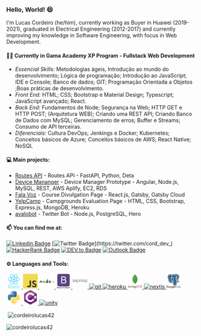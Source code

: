 ### Hello, World! 😄

I'm Lucas Cordeiro (he/him), currently working as Buyer in Huawei (2019-2021), graduated in Electrical Engineering (2012-2017) and currently improving my knowledge in Software Engineering, with focus in Web Development. 

#### 👊🏼 **Currently in Gama Academy XP Program - Fullstack Web Development**
- *Essencial Skills:* Metodologias ágeis, Introdução ao mundo do desenvolvimento; Lógica de programação; Introdução ao JavaScript; IDE e Console; Banco de dados; GIT; Programação Orientada a Objetos ;Boas práticas de desenvolvimento.
- *Front End:* HTML; CSS; Bootstrap e Material Design; Typescript; JavaScript avançado; React.
- *Back End:* Fundamentos de Node; Segurança na Web; HTTP GET e HTTP POST; (Arquitetura WEB); Criando uma REST API; Criando Banco de Dados com MySQL; Gerenciamento de erros; Buffer e Streams; Consumo de API terceiras.
- *Diferenciais:* Cultura DevOps; Jenkings e Docker; Kubernetes; Conceitos básicos de Azure; Conceitos básicos de AWS; React Native; NoSQL

#### 💻 **Main projects:**
- [Routes API](https://github.com/cordeirolucas42/rotas-api) - Routes API - FastAPI, Python, Deta
- [Device Mananger](https://device-manager.d2v1ztj78y6nty.amplifyapp.com/) - Device Manager Prototype - Angular, Node.js, MySQL, REST, AWS Aplify, EC2, RDS
- [Fala Voz](https://github.com/cordeirolucas42/fala-voz) - Course Divulgation Page - React.js, Gatsby, Gatsby Cloud
- [YelpCamp](https://github.com/cordeirolucas42/YelpCamp) - Campgrounds Evaluation Page - HTML, CSS, Bootstrap, Express.js, MongoDB, Heroku
- [avalobot](https://github.com/cordeirolucas42/avalovara-bot) - Twitter Bot - Node.js, PostgreSQL, Hero

#### 📫 **You can find me at:**

[![Linkedin Badge](https://img.shields.io/badge/-LinkedIn-blue?style=flat&logo=Linkedin&logoColor=white&link=https://www.linkedin.com/in/cordeirolucas42/)](https://www.linkedin.com/in/cordeirolucas42/)
[![Twitter Badge](https://img.shields.io/badge/-Twitter-1DA1F2?style=flat&logo=Twitter&logoColor=white&link=https://twitter.com/cord_dev_)](https://twitter.com/cord_dev_)
[![HackerRank Badge](https://img.shields.io/badge/-HackerRank-2EC866?style=flat&logo=HackerRank&logoColor=white&link=https://www.hackerrank.com/cordeirolucas42)](https://www.hackerrank.com/cordeirolucas42)
[![DEV.to Badge](https://img.shields.io/badge/-DEV.to-0A0A0A?style=flat&logo=dev.to&logoColor=white&link=https://dev.to/cordeirolucas42)](https://dev.to/cordeirolucas42)
[![Outlook Badge](https://img.shields.io/badge/-Outlook-267ACA?style=flat&logo=Microsoft-Outlook&logoColor=white&link=mailto:cordeirolucas42@hotmail.com)](mailto:cordeirolucas42@hotmail.com)

#### ⚙️ **Languages and Tools:**
<p align="left">
  <a href="https://reactjs.org/" target="_blank"> <img src="https://raw.githubusercontent.com/devicons/devicon/master/icons/react/react-original-wordmark.svg" alt="react" width="40" height="40"/> </a>
  <a href="https://developer.mozilla.org/en-US/docs/Web/JavaScript" target="_blank"> <img src="https://raw.githubusercontent.com/devicons/devicon/master/icons/javascript/javascript-original.svg" alt="javascript" width="40" height="40"/> </a> 
  <a href="https://nodejs.org" target="_blank"> <img src="https://raw.githubusercontent.com/devicons/devicon/master/icons/nodejs/nodejs-original-wordmark.svg" alt="nodejs" width="40" height="40"/> </a>
 <a href="https://getbootstrap.com" target="_blank"> <img src="https://raw.githubusercontent.com/devicons/devicon/master/icons/bootstrap/bootstrap-plain-wordmark.svg" alt="bootstrap" width="40" height="40"/> </a>
<a href="https://expressjs.com" target="_blank"> <img src="https://raw.githubusercontent.com/devicons/devicon/master/icons/express/express-original-wordmark.svg" alt="express" width="40" height="40"/> </a>
  <a href="https://git-scm.com/" target="_blank"> <img src="https://www.vectorlogo.zone/logos/git-scm/git-scm-icon.svg" alt="git" width="40" height="40"/> </a>
  <a href="https://heroku.com" target="_blank"> <img src="https://www.vectorlogo.zone/logos/heroku/heroku-icon.svg" alt="heroku" width="40" height="40"/> </a>  
  <a href="https://www.mongodb.com/" target="_blank"> <img src="https://raw.githubusercontent.com/devicons/devicon/master/icons/mongodb/mongodb-original-wordmark.svg" alt="mongodb" width="40" height="40"/> </a>
  <a href="https://nextjs.org/" target="_blank"> <img src="https://cdn.worldvectorlogo.com/logos/nextjs-3.svg" alt="nextjs" width="40" height="40"/> </a>  
  <a href="https://www.postgresql.org" target="_blank"> <img src="https://raw.githubusercontent.com/devicons/devicon/master/icons/postgresql/postgresql-original-wordmark.svg" alt="postgresql" width="40" height="40"/> </a>
  <a href="https://www.python.org" target="_blank"> <img src="https://raw.githubusercontent.com/devicons/devicon/master/icons/python/python-original.svg" alt="python" width="40" height="40"/> </a>  
  <a href="https://www.w3schools.com/cs/" target="_blank"> <img src="https://raw.githubusercontent.com/devicons/devicon/master/icons/csharp/csharp-original.svg" alt="csharp" width="40" height="40"/> </a>
  <a href="https://unity.com/" target="_blank"> <img src="https://www.vectorlogo.zone/logos/unity3d/unity3d-icon.svg" alt="unity" width="40" height="40"/> </a>
</p>

<p>&nbsp;<img align="center" src="https://github-readme-stats.vercel.app/api?username=cordeirolucas42&show_icons=true&locale=en" alt="cordeirolucas42" /></p>

<p><img align="center" src="https://github-readme-streak-stats.herokuapp.com/?user=cordeirolucas42&" alt="cordeirolucas42" /></p>
